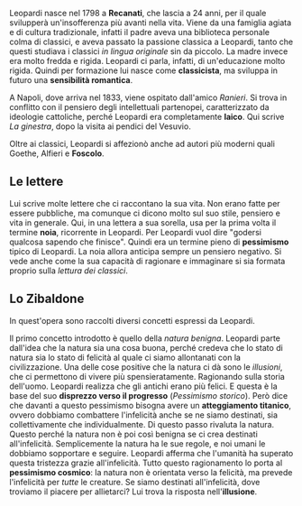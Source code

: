 Leopardi nasce nel 1798 a **Recanati**, che lascia a 24 anni, per il quale svilupperà un'insofferenza più avanti nella vita. Viene da una famiglia agiata e di cultura tradizionale, infatti il padre aveva una biblioteca personale colma di classici, e aveva passato la passione classica a Leopardi, tanto che questi studiava i classici *in lingua originale* sin da piccolo. La madre invece era molto fredda e rigida. Leopardi ci parla, infatti, di un'educazione molto rigida.
Quindi per formazione lui nasce come **classicista**, ma sviluppa in futuro una **sensibilità romantica**.

A Napoli, dove arriva nel 1833, viene ospitato dall'amico *Ranieri*. Si trova in conflitto con il pensiero degli intellettuali partenopei, caratterizzato da ideologie cattoliche, perché Leopardi era completamente **laico**. Qui scrive *La ginestra*, dopo la visita ai pendici del Vesuvio.

Oltre ai classici, Leopardi si affezionò anche ad autori più moderni quali Goethe, Alfieri e **Foscolo**. 

## Le lettere
Lui scrive molte lettere che ci raccontano la sua vita. Non erano fatte per essere pubbliche, ma comunque ci dicono molto sul suo stile, pensiero e vita in generale.
Qui, in una lettera a sua sorella, usa per la prima volta il termine **noia**, ricorrente in Leopardi. Per Leopardi vuol dire "godersi qualcosa sapendo che finisce". Quindi era un termine pieno di **pessimismo** tipico di Leopardi. La noia allora anticipa sempre un pensiero negativo.
Si vede anche come la sua capacità di ragionare e immaginare si sia formata proprio sulla *lettura dei classici*.

## Lo Zibaldone
In quest'opera sono raccolti diversi concetti espressi da Leopardi.

Il primo concetto introdotto è quello della *natura benigna*. Leopardi parte dall'idea che la natura sia una cosa buona, perché credeva che lo stato di natura sia lo stato di felicità al quale ci siamo allontanati con la civilizzazione. Una delle cose positive che la natura ci dà sono le *illusioni*, che ci permettono di vivere più spensieratamente.
Ragionando sulla storia dell'uomo. Leopardi realizza che gli antichi erano più felici. E questa è la base del suo **disprezzo verso il progresso** (*Pessimismo storico*). Però dice che davanti a questo pessimismo bisogna avere un **atteggiamento titanico**, ovvero dobbiamo combattere l'infelicità anche se ne siamo destinati, sia collettivamente che individualmente.
Di questo passo rivaluta la natura. Questo perché la natura non è poi così benigna se ci crea destinati all'infelicità. Semplicemente la natura ha le sue regole, e noi umani le dobbiamo sopportare e seguire. Leopardi afferma che l'umanità ha superato questa tristezza grazie all'infelicità.
Tutto questo ragionamento lo porta al **pessimismo cosmico**: la natura non è orientata verso la felicità, ma prevede l'infelicità per *tutte* le creature.
Se siamo destinati all'infelicità, dove troviamo il piacere per allietarci? Lui trova la risposta nell'**illusione**.

